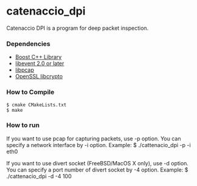 # catenaccio_dpi

Catenaccio DPI is a program for deep packet inspection.

### Dependencies

* [Boost C++ Library](http://www.boost.org/ "Boost")
* [libevent 2.0 or later](http://libevent.org/ "libevent")
* [libpcap](http://www.tcpdump.org/ "tcpdump/libpcap")
* [OpenSSL libcrypto](http://www.openssl.org/ "OpenSSL")

### How to Compile

    $ cmake CMakeLists.txt
    $ make

### How to run

If you want to use pcap for capturing packets, use -p option.
You can specify a network interface by -i option.
Example:
    $ ./cattenacio_dpi -p -i eth0

If you want to use divert socket (FreeBSD/MacOS X only), use -d option.
You can specify a port number of divert socket by -4 option.
Example:
    $ ./cattenacio_dpi -d -4 100